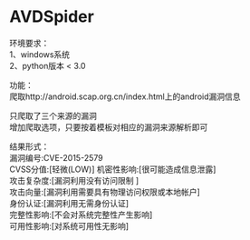 # AVDSpider
环境要求：  
1、windows系统  
2、python版本 < 3.0  

功能：  
爬取http://android.scap.org.cn/index.html上的android漏洞信息  


只爬取了三个来源的漏洞  
增加爬取选项，只要按着模板对相应的漏洞来源解析即可      

结果形式：    
漏洞编号:CVE-2015-2579   
CVSS分值:[轻微(LOW)]
机密性影响:[很可能造成信息泄露]   
攻击复杂度:[漏洞利用没有访问限制 ]   
攻击向量:[漏洞利用需要具有物理访问权限或本地帐户]   
身份认证:[漏洞利用无需身份认证]   
完整性影响:[不会对系统完整性产生影响]   
可用性影响:[对系统可用性无影响]   

